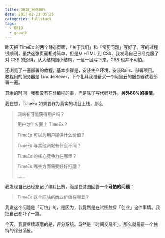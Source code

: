 ```yaml
---
title: ORID_另外80%
date: 2017-02-23 05:25
categories: fullstack
tags:
  - ORID
  - growth
---
```


昨天把 TimeEx 的两个静态页面，「关于我们」和「常见问题」写好了。写的过程很顺利，虽然这张页面相对简单，但是从 HTML 到 CSS，我发现自己已经克服了对 CSS 的恐惧，从大结构到小结构，一层一层写下来，CSS 也并不可怕。

还浏览了一遍部署的教程，基本步骤是，安装生产环境、安装Rails、部署项目。教程用的服务器是 Linode Sever，下个礼拜我准备买一个阿里云的服务器试着部署一遍。

其余的时间，我都没有在想编程的事，而是除了写代码以外，**另外80%的事情**。

我在想，TimeEx 如果要作为真实的项目上线，那么

> 网站有可能获得用户吗？
>
> 用户为什么要上 TimeEx ?
>
> TimeEx 可以为用户提供什么价值？
>
> TimeEx 与其他网站有什么不同？
>
> TimeEx 的核心竞争力在哪里？
>
> TimeEx 哪些方面需要好好打磨？
>
> ……

我发现自己已经忘记了编程比赛，而是在试图回答一个**可怕的问题**：

> TimeEx 这个网站的商业价值在哪里？

我说这个问题是「可怕」的，是因为，我竟然是在试图触探「创业」这件事情。我把自己都吓了一跳。

今天，我要继续琢磨的是，评分系统。既然是「时间交易所」，那么就需要一个独特的评分系统。